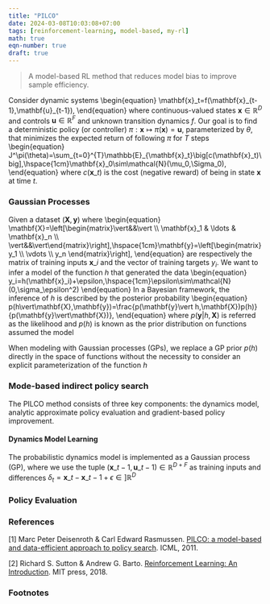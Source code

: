 ```yaml
---
title: "PILCO"
date: 2024-03-08T10:03:08+07:00
tags: [reinforcement-learning, model-based, my-rl]
math: true
eqn-number: true
draft: true
---
```

> A model-based RL method that reduces model bias to improve sample efficiency.
<!--more-->

Consider dynamic systems
\begin{equation}
\mathbf{x}\_t=f(\mathbf{x}\_{t-1},\mathbf{u}\_{t-1}),
\end{equation}
where continuous-valued states $\mathbf{x}\in\mathbb{R}^D$ and controls $\mathbf{u}\in\mathbb{R}^F$ and unknown transition dynamics $f$. Our goal is to find a deterministic policy (or controller) $\pi:\mathbf{x}\mapsto\pi(\mathbf{x})=\mathbf{u}$, parameterized by $\theta$, that minimizes the expected return of following $\pi$ for $T$ steps
\begin{equation}
J^\pi(\theta)=\sum_{t=0}^{T}\mathbb{E}\_{\mathbf{x}\_t}\big[c(\mathbf{x}\_t)\big],\hspace{1cm}\mathbf{x}\_0\sim\mathcal{N}(\mu_0,\Sigma_0),
\end{equation}
where $c(\mathbf{x}\_t)$ is the cost (negative reward) of being in state $\mathbf{x}$ at time $t$.

### Gaussian Processes
Given a dataset $(\mathbf{X},\mathbf{y})$ where
\begin{equation}
\mathbf{X}=\left[\begin{matrix}\vert&&\vert \\\\ \mathbf{x}\_1 & \ldots & \mathbf{x}\_n \\\\ \vert&&\vert\end{matrix}\right],\hspace{1cm}\mathbf{y}=\left[\begin{matrix}y_1 \\\\ \vdots \\\\ y_n \end{matrix}\right],
\end{equation}
are respectively the matrix of training inputs $\mathbf{x}\_i$ and the vector of training targets $y_i$. We want to infer a model of the function $h$ that generated the data
\begin{equation}
y_i=h(\mathbf{x}\_i)+\epsilon,\hspace{1cm}\epsilon\sim\mathcal{N}(0,\sigma_\epsilon^2)
\end{equation}
In a Bayesian framework, the inference of $h$ is described by the posterior probability
\begin{equation}
p(h\vert\mathbf{X},\mathbf{y})=\frac{p(\mathbf{y}\vert h,\mathbf{X})p(h)}{p(\mathbf{y}\vert\mathbf{X})},
\end{equation}
where $p(\mathbf{y}\vert h,\mathbf{X})$ is referred as the likelihood and $p(h)$ is known as the prior distribution on functions assumed the model

When modeling with Gaussian processes (GPs), we replace a GP prior $p(h)$ directly in the space of functions without the necessity to consider an explicit parameterization of the function $h$

### Mode-based indirect policy search
The PILCO method consists of three key components: the dynamics model, analytic approximate policy evaluation and gradient-based policy improvement.

#### Dynamics Model Learning
The probabilistic dynamics model is implemented as a Gaussian process (GP), where we use the tuple $(\mathbf{x}\_{t-1},\mathbf{u}\_{t-1})\in\mathbb{R}^{D+F}$ as training inputs and differences $\delta_t=\mathbf{x}\_t-\mathbf{x}\_{t-1}+\epsilon\in]\mathbb{R}^D$


### Policy Evaluation

### References
[1] Marc Peter Deisenroth & Carl Edward Rasmussen. [PILCO: a model-based and data-efficient approach to policy search](https://dl.acm.org/doi/10.5555/3104482.3104541). ICML, 2011.

[2] Richard S. Sutton & Andrew G. Barto. [Reinforcement Learning: An Introduction](https://mitpress.mit.edu/books/reinforcement-learning-second-edition). MIT press, 2018.

### Footnotes

